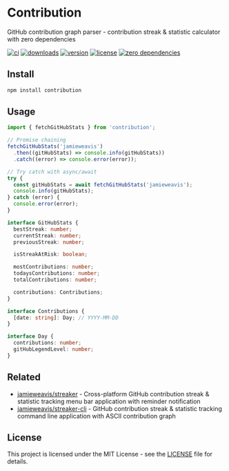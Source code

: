 # Contribution

GitHub contribution graph parser - contribution streak & statistic calculator with zero dependencies

[![ci](https://github.com/jamieweavis/contribution/workflows/ci/badge.svg)](https://github.com/jamieweavis/contribution/actions)
[![downloads](https://img.shields.io/npm/dt/contribution.svg)](https://npmjs.com/package/contribution)
[![version](https://img.shields.io/npm/v/contribution.svg)](https://github.com/jamieweavis/contribution/releases)
[![license](https://img.shields.io/badge/license-MIT-blue.svg)](https://github.com/jamieweavis/contribution/blob/main/LICENSE)
[![zero dependencies](https://img.shields.io/badge/dependencies-0-violet)](https://npmjs.com/package/contribution)

## Install

```sh
npm install contribution
```

## Usage

```javascript
import { fetchGitHubStats } from 'contribution';

// Promise chaining
fetchGitHubStats('jamieweavis')
  .then((gitHubStats) => console.info(gitHubStats))
  .catch((error) => console.error(error));

// Try catch with async/await
try {
  const gitHubStats = await fetchGitHubStats('jamieweavis');
  console.info(gitHubStats);
} catch (error) {
  console.error(error);
}
```

```typescript
interface GitHubStats {
  bestStreak: number;
  currentStreak: number;
  previousStreak: number;

  isStreakAtRisk: boolean;

  mostContributions: number;
  todaysContributions: number;
  totalContributions: number;

  contributions: Contributions;
}

interface Contributions {
  [date: string]: Day; // YYYY-MM-DD
}

interface Day {
  contributions: number;
  gitHubLegendLevel: number;
}
```

## Related

- [jamieweavis/streaker](https://github.com/jamieweavis/streaker) - Cross-platform GitHub contribution streak & statistic tracking menu bar application with reminder notification
- [jamieweavis/streaker-cli](https://github.com/jamieweavis/streaker-cli) - GitHub contribution streak & statistic tracking command line application with ASCII contribution graph

## License

This project is licensed under the MIT License - see the [LICENSE](LICENSE) file for details.
